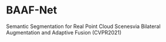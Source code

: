 # BAAF-Net
Semantic Segmentation for Real Point Cloud Scenesvia Bilateral Augmentation and Adaptive Fusion (CVPR2021)
